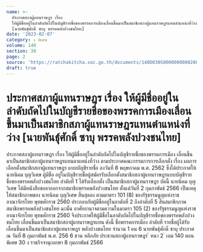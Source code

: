 ```yaml
---
name: >-
  ประกาศสภาผู้แทนราษฎร เรื่อง
  ให้ผู้มีชื่ออยู่ในลำดับถัดไปในบัญชีรายชื่อของพรรคการเมืองเลื่อนขึ้นมาเป็นสมาชิกสภาผู้แทนราษฎรแทนตำแหน่งที่ว่าง
  [นายพันธุ์ศักดิ์ ซาบุ พรรคพลังปวงชนไทย]
date: '2023-02-07'
category: ง พิเศษ
volume: 140
section: 30
page: 2
source: 'https://ratchakitcha.soc.go.th/documents/140D030S0000000000200.pdf'
draft: true
---
```


# ประกาศสภาผู้แทนราษฎร เรื่อง ให้ผู้มีชื่ออยู่ในลำดับถัดไปในบัญชีรายชื่อของพรรคการเมืองเลื่อนขึ้นมาเป็นสมาชิกสภาผู้แทนราษฎรแทนตำแหน่งที่ว่าง [นายพันธุ์ศักดิ์ ซาบุ พรรคพลังปวงชนไทย]

ประกาศสภาผู้แทนราษฎร เรื่อง ให้ผู้มีชื่ออยู่ในลำดับถัดไปในบัญชีรายชื่อของพรรคการเมือง เลื่อนขึ้นมาเป็นสมาชิกสภาผู้แทนราษฎรแทนตาแหน่งที่ว่าง ตามประกาศคณะกรรมการการเลือกตั้ง เรื่อง ผลการเลือกตั้งสมาชิกสภาผู้แทนราษฎร แบบบัญชีรายชื่อ ลงวันที่ 8 พฤษภาคม พ.ศ. 2562 ซึ่งได้ประกาศให้ นายนิคม บุญวิเศษ ผู้มีชื่อ อยู่ในบัญชีรายชื่อผู้สมัครรับเลือกตั้งสมาชิกสภาผู้แทนราษฎรแบบบัญชีรายชื่อของพรรคพลังปวงชนไทย ลำดับที่ 1 ได้รับเลือกตั้ง เป็นสมาชิกสภาผู้แทนราษฎร บัดนี้ นายนิคม บุญวิเศษ ได้มีหนังสือขอลาออกจากสมาชิกพรรคพลังปวงชนไทย ตั้งแต่วันที่ 2 กุมภาพันธ์ 2566 เป็นเหตุให้สมาชิกภาพของ นายนิคม บุญวิเศษ สิ้นสุดลง ตามมาตรา 101 (8) ของรัฐธรรมนูญแห่งราชอาณาจักรไทย พุทธศักราช 2560 ประกอบกับผู้มีชื่ออยู่ในลาดับที่ 2 ถึงลำดับที่ 5 สิ้นสมาชิกภาพสมาชิกพรรคพลังปวงชนไทย ฉะนั้น อาศัยอานาจตามความในมาตรา 105 (2) ของรัฐธรรมนูญแห่งราชอาณาจักรไทย พุทธศักราช 2560 จึงประกาศให้ผู้มีชื่อในลาดับถัดไปในบัญชีรายชื่อของพรรคพลังปวงชนไทย เลื่อนขึ้นมาเป็นสมาชิกสภาผู้แทนราษฎรแทน ดังนี้ ชื่อพรรคการเมือง ลำดับที่ รายชื่อผู้ได้รับเลื่อนขึ้นมาเป็นสมาชิกสภาผู้แทนราษฎร พลังปวงชนไทย จำนวน 1 คน 6 นายพันธุ์ศักดิ์ ซาบุ ประกาศ ณ วันที่ 8 กุมภาพันธ์ พ.ศ. 256 6 ชวน หลีกภัย ประธานสภาผู้แทนราษฎร ้ หนา 2 ่ เลม 140 ตอนพิเศษ 30 ง ราชกิจจานุเบกษา 8 กุมภาพันธ์ 2566
